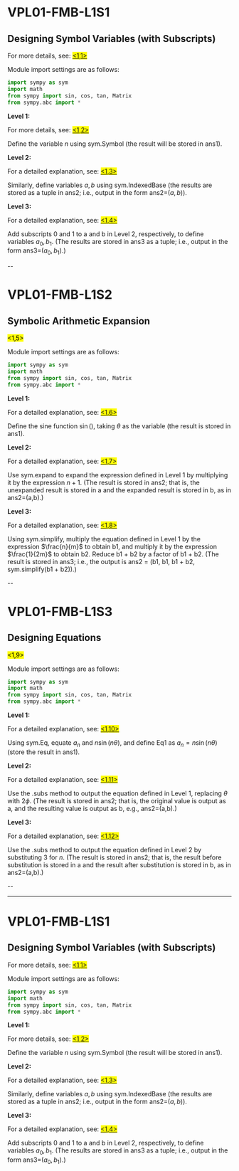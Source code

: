 # VPL01-FMB-L1S1
## Designing Symbol Variables (with Subscripts)
For more details, see:
<mark>[<1,1>](https://hirowgit.github.io/reveal-python-novice2-tutorial/fmb2025_lec_eng.html) </mark>

Module import settings are as follows:
```python
import sympy as sym
import math
from sympy import sin, cos, tan, Matrix
from sympy.abc import *
```

<b>Level 1:</b>

For more details, see:
<mark>[<1,2>](https://hirowgit.github.io/reveal-python-novice2-tutorial/fmb2025_lec_eng.html#/0/1) </mark>

Define the variable $n$ using sym.Symbol (the result will be stored in ans1).

<b>Level 2:</b>

For a detailed explanation, see:
<mark>[<1,3>](https://hirowgit.github.io/reveal-python-novice2-tutorial/fmb2025_lec_eng.html#/0/2) </mark>

Similarly, define variables $a, b$ using sym.IndexedBase (the results are stored as a tuple in ans2; i.e., output in the form ans2=($a,b$)).

<b>Level 3:</b>

For a detailed explanation, see:
<mark>[<1,4>](https://hirowgit.github.io/reveal-python-novice2-tutorial/fmb2025_lec_eng.html#/0/3) </mark>

Add subscripts 0 and 1 to a and b in Level 2, respectively, to define variables $a_0,b_1$. (The results are stored in ans3 as a tuple; i.e., output in the form ans3=($a_0,b_1$).)

--

# VPL01-FMB-L1S2
## Symbolic Arithmetic Expansion
<mark><1,5></mark>

Module import settings are as follows:
```python
import sympy as sym
import math
from sympy import sin, cos, tan, Matrix
from sympy.abc import *
```

<b>Level 1:</b>

For a detailed explanation, see:
<mark>[<1,6>](https://hirowgit.github.io/reveal-python-novice2-tutorial/fmb2025_lec_eng.html#/0/5) </mark>

Define the sine function $\sin()$, taking $\theta$ as the variable (the result is stored in ans1).

<b>Level 2:</b>

For a detailed explanation, see:
<mark>[<1,7>](https://hirowgit.github.io/reveal-python-novice2-tutorial/fmb2025_lec_eng.html#/0/6) </mark>

Use sym.expand to expand the expression defined in Level 1 by multiplying it by the expression $n+1$. (The result is stored in ans2; that is, the unexpanded result is stored in a and the expanded result is stored in b, as in ans2=(a,b).)

<b>Level 3:</b>

For a detailed explanation, see:
<mark>[<1,8>](https://hirowgit.github.io/reveal-python-novice2-tutorial/fmb2025_lec_eng.html#/0/7) </mark>

Using sym.simplify, multiply the equation defined in Level 1 by the expression $\frac{n}{m}$ to obtain b1, and multiply it by the expression $\frac{1}{2m}$ to obtain b2. Reduce b1 + b2 by a factor of b1 + b2. (The result is stored in ans3; i.e., the output is ans2 = (b1, b1, b1 + b2, sym.simplify(b1 + b2)).)

--

# VPL01-FMB-L1S3
## Designing Equations
<mark><1,9></mark>

Module import settings are as follows:
```python
import sympy as sym
import math
from sympy import sin, cos, tan, Matrix
from sympy.abc import *
```

<b>Level 1:</b>

For a detailed explanation, see:
<mark>[<1,10>](https://hirowgit.github.io/reveal-python-novice2-tutorial/fmb2025_lec_eng.html#/0/9) </mark>

Using sym.Eq, equate $a_n$ and $n\sin(n\theta)$, and define Eq1 as $a_n = n\sin(n\theta)$ (store the result in ans1).

<b>Level 2:</b>

For a detailed explanation, see:
<mark>[<1,11>](https://hirowgit.github.io/reveal-python-novice2-tutorial/fmb2025_lec_eng.html#/0/10) </mark>

Use the .subs method to output the equation defined in Level 1, replacing $\theta$ with $2\phi$. (The result is stored in ans2; that is, the original value is output as a, and the resulting value is output as b, e.g., ans2=(a,b).)

<b>Level 3:</b>

For a detailed explanation, see:
<mark>[<1,12>](https://hirowgit.github.io/reveal-python-novice2-tutorial/fmb2025_lec_eng.html#/0/11) </mark>

Use the .subs method to output the equation defined in Level 2 by substituting 3 for $n$. (The result is stored in ans2; that is, the result before substitution is stored in a and the result after substitution is stored in b, as in ans2=(a,b).)

--

---

# VPL01-FMB-L1S1
## Designing Symbol Variables (with Subscripts)
For more details, see:
<mark>[<1,1>](https://hirowgit.github.io/reveal-python-novice2-tutorial/fmb2025_lec_eng.html) </mark>

Module import settings are as follows:
```python
import sympy as sym
import math
from sympy import sin, cos, tan, Matrix
from sympy.abc import *
```

<b>Level 1:</b>

For more details, see:
<mark>[<1,2>](https://hirowgit.github.io/reveal-python-novice2-tutorial/fmb2025_lec_eng.html#/0/1) </mark>

Define the variable $n$ using sym.Symbol (the result will be stored in ans1).

<b>Level 2:</b>

For a detailed explanation, see:
<mark>[<1,3>](https://hirowgit.github.io/reveal-python-novice2-tutorial/fmb2025_lec_eng.html#/0/2) </mark>

Similarly, define variables $a, b$ using sym.IndexedBase (the results are stored as a tuple in ans2; i.e., output in the form ans2=($a,b$)).

<b>Level 3:</b>

For a detailed explanation, see:
<mark>[<1,4>](https://hirowgit.github.io/reveal-python-novice2-tutorial/fmb2025_lec_eng.html#/0/3) </mark>

Add subscripts 0 and 1 to a and b in Level 2, respectively, to define variables $a_0,b_1$. (The results are stored in ans3 as a tuple; i.e., output in the form ans3=($a_0,b_1$).)

